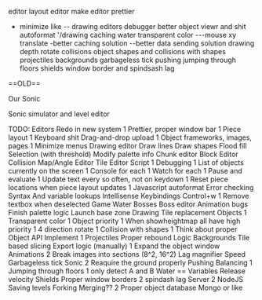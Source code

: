 
editor
  layout editor
  make editor prettier
-  minimize like
--  drawing editors
debugger
  better object viewr and shit
  autoformat
'/drawing caching
water
transparent color
---mouse xy translate
-better caching solution
--better data sending solution
drawing depth
rotate collisions
object shapes and collisions with shapes
projectiles
backgrounds
garbageless tick
pushing
jumping through floors 
shields
window border and spindsash lag





























==OLD==


Our Sonic

Sonic simulator and level editor 

TODO:
	Editors
		Redo in new system
	1		Prettier, proper window bar
	1	Piece layout
	1	Keyboard shit
		Drag-and-drop upload
	1	Object frameworks, images, pages
	1	Minimize menus
		Drawing editor
			Draw lines
			Draw shapes
			Flood fill
			Selection (with threshold)
			Modify palette info
		Chunk editor
		Block Editor
			Collision Map/Angle Editor
		Tile Editor
	Script
	1	Debugging
	1		List of objects currently on the screen
	1			Console for each
	1			Watch for each
	1			Pause and evaluate
	1	Update text every so often, not on keydown
	1	Reset piece locations when piece layout updates
	1	Javascript autoformat
			Error checking
				Syntax
				And variable lookups
			Intellisense 
		Keybindings
			Control+w
	1	Remove textbox when deselected
	Game
		Water
		Bosses
			Boss editor
		Animation bugs
			Finish palette logic
			Launch base zone
		Drawing
			Tile replacement
		Objects
	1		Transparent color
	1		Object priority
	1			When showheightmap all have high priority
	1		4 direction rotate
	1		Collision with shapes 
	1		Think about proper Object API
				Implement
	1		Projectiles
			Proper rebound Logic
		Backgrounds
			Tile based slicing
			Export logic (manually)
	1	Expand the object window 
		Animations
	2		Break images into sections (8^2, 16^2)
		Lag magnifier
		Speed
			Garbageless tick
		Sonic
	2		Reaquire the ground properly
			Pushing
			Balancing
	1		Jumping through floors
	1			only detect A and B
			Water
			 ==	Variables
				Release velocity
			Shields
		Proper window
			borders
	2		spindash lag
	Server
	2	NodeJS
		Saving levels
			Forking
				Merging??
	2	Proper object database
			Mongo or like